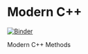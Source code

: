# Modern C++

[![Binder](https://mybinder.org/badge_logo.svg)](https://mybinder.org/v2/gh/valeriu-balaban/modern-cpp/master)

Modern C++ Methods
